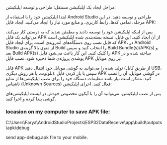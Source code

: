 مراحل ایجاد یک اپلیکیشن مستقل:
طراحی و توسعه اپلیکیشن:

ابتدا اپلیکیشن خود را با استفاده از Android Studio طراحی و توسعه دهید. در این مرحله، تمامی کدها، رابط کاربری، و منابع مورد نیاز را ایجاد می‌کنید.
ایجاد فایل APK:

پس از اینکه اپلیکیشن خود را توسعه دادید و مطمئن شدید که به درستی کار می‌کند، می‌توانید یک فایل APK از آن ایجاد کنید. این فایل، نسخه بسته‌بندی شده اپلیکیشن است که قابل نصب روی دستگاه‌های اندرویدی است.
برای ایجاد فایل APK، در Android Studio از منوی بالا گزینه‌ی Build را انتخاب کنید و سپس Build Bundle(s)/APK(s) و بعد Build APK(s) را کلیک کنید. این کار باعث می‌شود فایل APK ساخته شده و در پوشه‌ی پروژه‌ی شما ذخیره شود.
نصب فایل APK بر روی موبایل:

فایل APK تولید شده را می‌توانید به گوشی موبایل خود انتقال دهید (از طریق کابل USB، بلوتوث، یا هر روش دیگری).
سپس با باز کردن فایل APK در گوشی موبایل، آن را نصب کنید. ممکن است نیاز باشد تنظیمات دستگاه خود را برای نصب اپلیکیشن‌ها از منابع ناشناس (Unknown Sources) فعال کنید.
اجرای اپلیکیشن:

پس از نصب اپلیکیشن، می‌توانید آن را با آیکون مخصوص خودش در لیست اپلیکیشن‌های گوشی پیدا کرده و اجرا کنید.

###  locasion on my computer to save APK file:
C:\Users\Farya\AndroidStudioProjects\ESP32DataReceive\app\build\outputs\apk\debug

send app-debug.apk file to your mobile.